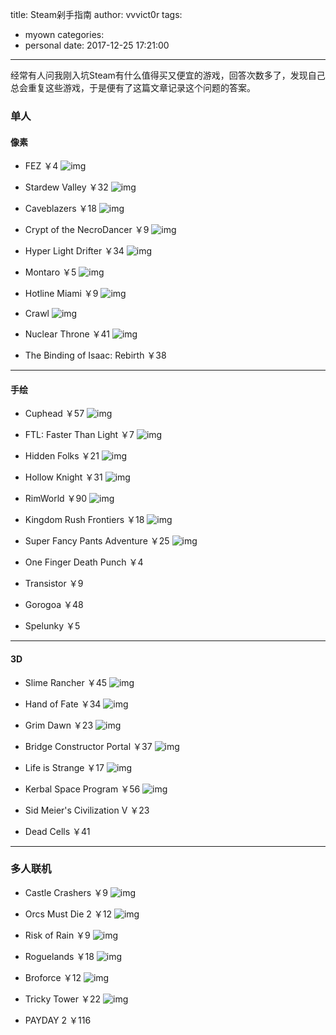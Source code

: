 title: Steam剁手指南
author: vvvict0r
tags:
  - myown
categories:
  - personal
date: 2017-12-25 17:21:00
---
经常有人问我刚入坑Steam有什么值得买又便宜的游戏，回答次数多了，发现自己总会重复这些游戏，于是便有了这篇文章记录这个问题的答案。

<!-- more --> 

### 单人


#### 像素
* FEZ ￥4
![img](http://cdn.steamstatic.com.8686c.com/steam/apps/224760/ss_80664cc7cdd064bb31ef57b1471df225ef244b79.600x338.jpg?t=1472521163)

* Stardew Valley ￥32
![img](http://cdn.steamstatic.com.8686c.com/steam/apps/413150/ss_a3ddf22cda3bd722df77dbdd58dbec393906b654.600x338.jpg?t=1493674185)

* Caveblazers ￥18
![img](http://cdn.steamstatic.com.8686c.com/steam/apps/452060/ss_b45260183024bd9de4194b62e5e66f7d5641cc3c.600x338.jpg?t=1513419802)
* Crypt of the NecroDancer ￥9
![img](http://cdn.steamstatic.com.8686c.com/steam/apps/247080/ss_c71ce52b831f97de9767901cb4c12be9cc578a48.600x338.jpg?t=1504997534)

* Hyper Light Drifter ￥34
![img](http://cdn.steamstatic.com.8686c.com/steam/apps/257850/ss_e786b1d9c66eb9c61e4da2945fe1d9faeb2af736.600x338.jpg?t=1500086492)

* Montaro ￥5
![img](http://cdn.steamstatic.com.8686c.com/steam/apps/495890/ss_b7a3f3963d8027a68f444fc653653e7f5326d87e.600x338.jpg?t=1470400467)

* Hotline Miami ￥9
![img](http://cdn.steamstatic.com.8686c.com/steam/apps/219150/ss_75386edf15a48d844dc28ffdc61eb5c458d68533.600x338.jpg?t=1498680087)

* Crawl
![img](http://cdn.steamstatic.com.8686c.com/steam/apps/293780/ss_0ab29715e1cab5558c5f91b27d85fd2761f1313b.600x338.jpg?t=1492040539)


* Nuclear Throne ￥41
![img](http://cdn.steamstatic.com.8686c.com/steam/apps/242680/ss_793e013c70f3120cae088bd80b832b09d0b5f4c5.600x338.jpg?t=1449523044)

* The Binding of Isaac: Rebirth ￥38


---
#### 手绘
* Cuphead ￥57
![img](http://cdn.steamstatic.com.8686c.com/steam/apps/268910/ss_ae3db08c403209d868e52ae513540e1ba0489302.600x338.jpg?t=1513363049)

* FTL: Faster Than Light ￥7
![img](http://cdn.steamstatic.com.8686c.com/steam/apps/212680/ss_708e385bd461625790763fb8ddad537d278ad15c.600x338.jpg?t=1447355877)

* Hidden Folks ￥21
![img](http://cdn.steamstatic.com.8686c.com/steam/apps/435400/ss_792ee956fb87628c20d7319dcc7dd99b178f1ec2.600x338.jpg?t=1513421051)

* Hollow Knight ￥31
![img](http://cdn.steamstatic.com.8686c.com/steam/apps/367520/ss_0dc961ae42fbab736ee2afb84cc070714fcd2630.600x338.jpg?t=1513561266)

* RimWorld ￥90
![img](http://cdn.steamstatic.com.8686c.com/steam/apps/294100/ss_3bcc00a01f38fb3d8fe467c15118d631f7b54e88.600x338.jpg?t=1484073238)

* Kingdom Rush Frontiers ￥18
![img](http://cdn.steamstatic.com.8686c.com/steam/apps/458710/ss_b2abf6e28d04e19bf27305b5a7ae9681540e7314.600x338.jpg?t=1481830109)

* Super Fancy Pants Adventure ￥25
![img](https://cdn4.kongcdn.com/assets/files/0002/2186/Arcade-Machine-1.gif)

* One Finger Death Punch ￥4
* Transistor ￥9

* Gorogoa ￥48

* Spelunky ￥5



---
#### 3D
* Slime Rancher ￥45
![img](http://cdn.steamstatic.com.8686c.com/steam/apps/433340/ss_47b80f1c30fbba90a7ca4c586c95dc55b3f2b082.600x338.jpg?t=1513724327)

* Hand of Fate ￥34
![img](http://cdn.steamstatic.com.8686c.com/steam/apps/266510/ss_3bddf10ae3242338d10f5e031f9c3c4b01c89199.600x338.jpg?t=1494926404)

* Grim Dawn ￥23
![img](http://cdn.steamstatic.com.8686c.com/steam/apps/219990/ss_3073cec3b4b506a9e5cf31d45f7849300ef5fd73.600x338.jpg?t=1507745184)

* Bridge Constructor Portal ￥37
![img](http://cdn.steamstatic.com.8686c.com/steam/apps/684410/ss_4d6e2dbaaa1a89b14d887332a570f7951055efe5.600x338.jpg?t=1513942602)


* Life is Strange ￥17
![img](http://cdn.steamstatic.com.8686c.com/steam/apps/319630/ss_bd2379094bf433c9376ba5047ab54c3a601b74ef.600x338.jpg?t=1506420516)


* Kerbal Space Program ￥56
![img](http://cdn.steamstatic.com.8686c.com/steam/apps/220200/ss_b801d8ec70441c95da55a994222e8a237a9bffa8.600x338.jpg?t=1513613738)

* Sid Meier's Civilization V ￥23

* Dead Cells ￥41


---
### 多人联机
* Castle Crashers ￥9
![img](http://cdn.steamstatic.com.8686c.com/steam/apps/204360/ss_9cf7ff6ba267da33e140f66c29f50fd2ed391da2.600x338.jpg?t=1478021871)

* Orcs Must Die 2 ￥12
![img](http://cdn.steamstatic.com.8686c.com/steam/apps/201790/ss_7c1349076210cfe909a1da8deb368e8e3470fc26.600x338.jpg?t=1478726734)

* Risk of Rain ￥9
![img](http://cdn.steamstatic.com.8686c.com/steam/apps/248820/ss_9b26bb93397ea5bbb7906950c4ffa0d6e9203f7d.600x338.jpg?t=1451956352)
* Roguelands ￥18
![img](http://cdn.steamstatic.com.8686c.com/steam/apps/364420/ss_16d3f240c3d2d29e12f4c3938487c268459c2ae8.600x338.jpg)

* Broforce ￥12
![img](http://cdn.steamstatic.com.8686c.com/steam/apps/274190/ss_b77d3d5ba767df4b2d58017804331e90a7ae4eaa.600x338.jpg?t=1511400974)

* Tricky Tower ￥22
![img](http://cdn.steamstatic.com.8686c.com/steam/apps/437920/ss_833951e254393e021f96637f2a985436161ee83e.600x338.jpg?t=1509637740)
* PAYDAY 2 ￥116